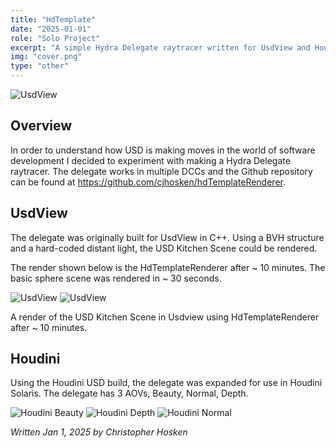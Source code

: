 ```yaml
---
title: "HdTemplate"
date: "2025-01-01"
role: "Solo Project"
excerpt: "A simple Hydra Delegate raytracer written for UsdView and Houdini Solaris."
img: "cover.png"
type: "other"
---
```


![UsdView](/images/content/hdtemplate/cover.png)

## Overview

In order to understand how USD is making moves in the world of software development I decided to experiment with making a Hydra Delegate raytracer. The delegate works in multiple DCCs and the Github repository can be found at https://github.com/cjhosken/hdTemplateRenderer.

## UsdView

The delegate was originally built for UsdView in C++. Using a BVH structure and a hard-coded distant light, the USD Kitchen Scene could be rendered. 

The render shown below is the HdTemplateRenderer after ~ 10 minutes. The basic sphere scene was rendered in ~ 30 seconds.

![UsdView](/images/content/hdtemplate/cover.png)
![UsdView](/images/content/hdtemplate/simple.png)

A render of the USD Kitchen Scene in Usdview using HdTemplateRenderer after ~ 10 minutes.

## Houdini

Using the Houdini USD build, the delegate was expanded for use in Houdini Solaris. The delegate has 3 AOVs, Beauty, Normal, Depth.

![Houdini Beauty](/images/content/hdtemplate/hou_beauty.png)
![Houdini Depth](/images/content/hdtemplate/hou_depth.png)
![Houdini Normal](/images/content/hdtemplate/hou_normal.png)

*Written Jan 1, 2025 by Christopher Hosken*